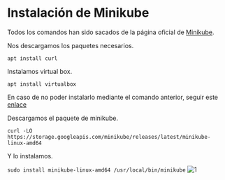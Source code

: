 # Instalación de Minikube

Todos los comandos han sido sacados de la página oficial de [Minikube](https://minikube.sigs.k8s.io/docs/start/).

Nos descargamos los paquetes necesarios.

```apt install curl```

Instalamos virtual box.

```apt install virtualbox```

En caso de no poder instalarlo mediante el comando anterior, seguir este [enlace]()

Descargamos el paquete de minikube.

```curl -LO https://storage.googleapis.com/minikube/releases/latest/minikube-linux-amd64```

Y lo instalamos.

```sudo install minikube-linux-amd64 /usr/local/bin/minikube```
![1]()

